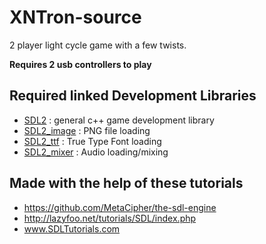 # XNTron-source
2 player light cycle game with a few twists.

**Requires 2 usb controllers to play**
## Required linked Development Libraries 
* [SDL2](https://www.libsdl.org/download-2.0.php) : general c++ game development library
* [SDL2_image](https://www.libsdl.org/projects/SDL_image/) : PNG file loading
* [SDL2_ttf](https://www.libsdl.org/projects/SDL_ttf/) : True Type Font loading 
* [SDL2_mixer](https://www.libsdl.org/projects/SDL_mixer/) : Audio loading/mixing



## Made with the help of these tutorials
* https://github.com/MetaCipher/the-sdl-engine
* http://lazyfoo.net/tutorials/SDL/index.php
* www.SDLTutorials.com
